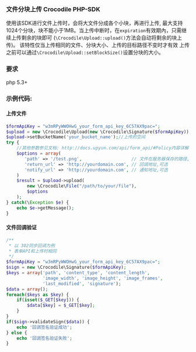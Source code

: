 ### 文件分块上传 Crocodile PHP-SDK
使用该SDK进行文件上传时，会将大文件分成各个小块，再进行上传,
最大支持1024个分块，块不能小于1MB。当上传中断时，在`expiration`有效期內，只需继续上传剩余的块即可
(`\Crocodile\Upload::upload()`方法会自动将剩余的块上传)。
该特性仅当上传相同的文件、分块大小、上传的目标路径不变时才有效
上传之前可以通过`\Crocodile\Upload::setBlockSize()`设置分块的大小。
### 要求
php 5.3+
### 示例代码:
#### 上传文件
```php
$formApiKey = "w3mRPyWWOHwG_your_form_api_key_6C57AX9pac=";
$upload = new \Crocodile\Upload(new \Crocodile\Signature($formApiKey));
$upload->setBucketName('your_bucket_name');//上传的空间
try {
    //其他参数参见文档: http://docs.upyun.com/api/form_api/#Policy内容详解
    $options = array(
       'path' => '/test.png',                   // 文件在服务器保存的路径,必须
       'return_url' => 'http://yourdomain.com', // 回调地址,可选
       'notify_url' => 'http://yourdomain.com', // 通知地址,可选
    )
    $result = $upload->upload(
        new \Crocodile\File("/path/to/your/file"),
        $options
    );
} catch(\Exception $e) {
    echo $e->getMessage();
}
```
#### 文件回调验证
```php
/**
 * 以 302同步回调为例
 * 表单API和上传时相同
 */
$formApiKey = "w3mRPyWWOHwG_your_form_api_key_6C57AX9pac=";
$sign = new \Crocodile\Signature($formApiKey);
$keys = array('path', 'content_type', 'content_length',
              'image_width', 'image_height', 'image_frames',
              'last_modified', 'signature');
$data = array();
foreach($keys as $key) {
    if(isset($_GET[$key])) {
        $data[$key] = $_GET[$key];
    }
}
if($sign->validateSign($data)) {
    echo '回调签名验证成功';
} else {
    echo '回调签名验证失败';
}
```
